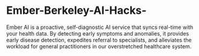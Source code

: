 # Ember-Berkeley-AI-Hacks-
Ember AI is a proactive, self-diagnostic AI service that syncs real-time with your health data. By detecting early symptoms and anomalies, it provides early disease detection, expedites referral to specialists, and alleviates the workload for general practitioners in our overstretched healthcare system.
